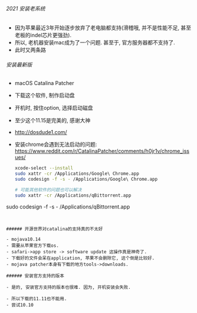 ###### 2021 安装老系统

- 因为苹果最近3年开始逐步放弃了老电脑都支持(滑稽哦, 并不是性能不足, 甚至老板的indel芯片更强劲).
- 所以, 老机器安装mac成为了一个问题. 甚至于, 官方服务器都不支持了.
- 此时又两条路

###### 安装最新版

- macOS Catalina Patcher

- 下载这个软件, 制作启动盘

- 开机时, 按住option, 选择启动磁盘

- 至少这个11.15是完美的, 感谢大神

- http://dosdude1.com/

- 安装chrome会遇到无法启动的问题: https://www.reddit.com/r/CatalinaPatcher/comments/h0jr1v/chrome_issues/

  ```sh
  xcode-select --install
  sudo xattr -cr /Applications/Google\ Chrome.app
  sudo codesign -f -s - /Applications/Google\ Chrome.app
  
  # 可能其他软件的问题也可以解决
  sudo xattr -cr /Applications/qBittorrent.app
sudo codesign -f -s - /Applications/qBittorrent.app
  ```
  

###### 开源世界对catalina的支持真的不太好

- mojava10.14
- 需要从苹果官方下载os.
  - safari->app store -> software update 这操作真是神奇了.
  - 下载好的文件会呆在application, 苹果不会删除它, 这个倒是比较好.
- mojava patcher本身有下载的地方tools->downloads.

###### 安装官方支持的版本

- 是的, 安装官方支持的版本也很难. 因为, 开机安装会失败.

- 所以下载的11.11也不能用. 
- 尝试10.10

